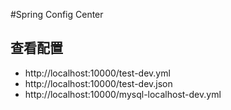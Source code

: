 #Spring Config Center
## 查看配置
- http://localhost:10000/test-dev.yml
- http://localhost:10000/test-dev.json
- http://localhost:10000/mysql-localhost-dev.yml